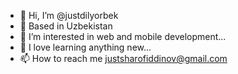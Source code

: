 - 👋 Hi, I’m @justdilyorbek
- 📍 Based in Uzbekistan
- 👀 I’m interested in web and mobile development...
- 🌱  I love learning anything new...
- 📫 How to reach me justsharofiddinov@gmail.com

<!---
justdilyorbek/justdilyorbek is a ✨ special ✨ repository because its `README.md` (this file) appears on your GitHub profile.
You can click the Preview link to take a look at your changes.
--->
